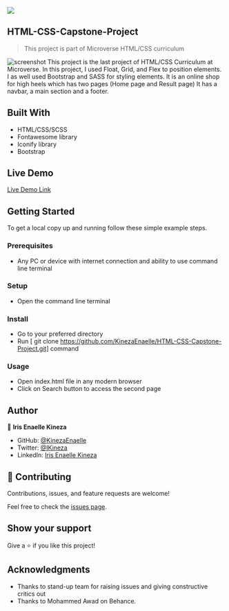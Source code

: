 
![](https://img.shields.io/badge/Microverse-blueviolet)

 ## HTML-CSS-Capstone-Project

> This project is part of Microverse HTML/CSS curriculum

![screenshot](./assets/images/project-shoot.jpg)
This project is the last project of HTML/CSS Curriculum at Microverse. In this project, I used Float, Grid, and Flex to position elements. I as well used Bootstrap and SASS for styling elements. It is an online shop for high heels which has two pages (Home page and Result page)
It has a navbar, a main section and a footer.
## Built With

- HTML/CSS/SCSS
- Fontawesome library
- Iconify library
- Bootstrap

## Live Demo

[Live Demo Link](microversecapstone.netlify.app)

## Getting Started

To get a local copy up and running follow these simple example steps.

### Prerequisites

- Any PC or device with internet connection and ability to use command line terminal

### Setup

- Open the command line terminal

### Install

- Go to your preferred directory
- Run [ git clone https://github.com/KinezaEnaelle/HTML-CSS-Capstone-Project.git] command

### Usage

- Open index.html file in any modern browser
- Click on Search button to access the second page

## Author

👤 **Iris Enaelle Kineza**

- GitHub: [@KinezaEnaelle](https://github.com/KinezaEnaelle)
- Twitter: [@IKineza](https://twitter.com/IKineza)
- LinkedIn: [Iris Enaelle Kineza](https://www.linkedin.com/in/iris-enaelle-kineza-25a676187/)

## 🤝 Contributing

Contributions, issues, and feature requests are welcome!

Feel free to check the [issues page](https://github.com/KinezaEnaelle/HTML-CSS-Capstone-Project/issues).

## Show your support

Give a ⭐️ if you like this project!

## Acknowledgments

- Thanks to stand-up team for raising issues and giving constructive critics out
- Thanks to Mohammed Awad on Behance.
